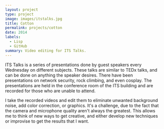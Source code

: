 ```yaml
---
layout: project
type: project
image: images/itstalks.jpg
title: Cotton
permalink: projects/cotton
date: 2014
labels:
  - Lisp
  - GitHub
summary: Video editing for ITS Talks.
---
```


ITS Talks is a series of presentations done by guest speakers every Wednesday on different subjects.  These talks are similar to TEDx talks, and can be done on anything the speaker desires.  There have been presentations on network security, rock climbing, and even cosplay.  The presentations are held in the conference room of the ITS building and are recorded for those who are unable to attend.

I take the recorded videos and edit them to eliminate unwanted background noise, add color correction, or graphics.  It's a challenge, due to the fact that the camera and microphone quality aren't always the greatest.  This allows me to think of new ways to get creative, and either develop new techniques or improvise to get the results that I want.
